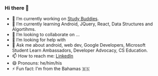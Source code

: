### Hi there 👋

- 🔭 I’m currently working on [Study Buddies](https://github.com/darrendbutler/Study-Buddies).
- 🌱 I’m currently learning Android, JQuery, React, Data Structures and Algortihms.
- 👯 I’m looking to collaborate on ...
- 🤔 I’m looking for help with 
- 💬 Ask me about android, web dev, Google Developers, Microsoft Student Learn Ambassadors, Developer Advocacy, CS Education.
- 📫 How to reach me: [LinkedIn](https://www.linkedin.com/in/darrendbutler/)
- 😄 Pronouns: he/him/his
- ⚡ Fun fact: I'm from the Bahamas :bahamas: 

<!--
**darrendbutler/darrendbutler** is a ✨ _special_ ✨ repository because its `README.md` (this file) appears on your GitHub profile.

Here are some ideas to get you started:

- 🔭 I’m currently working on ...
- 🌱 I’m currently learning ...
- 👯 I’m looking to collaborate on ...
- 🤔 I’m looking for help with ...
- 💬 Ask me about ...
- 📫 How to reach me: ...
- 😄 Pronouns: ...
- ⚡ Fun fact: ...
-->
